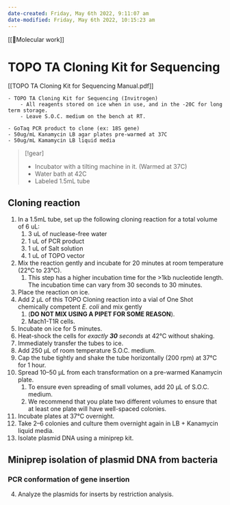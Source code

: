 ```yaml
---
date-created: Friday, May 6th 2022, 9:11:07 am
date-modified: Friday, May 6th 2022, 10:15:23 am
---
```

[[🧬Molecular work]]
# TOPO TA Cloning Kit for Sequencing
[[TOPO TA Cloning Kit for Sequencing Manual.pdf]]
```ad-kit
- TOPO TA Cloning Kit for Sequencing (Invitrogen)
	- All reagents stored on ice when in use, and in the -20C for long term storage.
	- Leave S.O.C. medium on the bench at RT.
```
```ad-reagents
- GoTaq PCR product to clone (ex: 18S gene)
- 50ug/mL Kanamycin LB agar plates pre-warmed at 37C
- 50ug/mL Kamamycin LB liquid media
```
>[!gear]
> - Incubator with a tilting machine in it. (Warmed at 37C)
> - Water bath at 42C
> - Labeled 1.5mL tube

## Cloning reaction

1. In a 1.5mL tube, set up the following cloning reaction for a total volume of 6 uL:
	1. 3 uL of nuclease-free water
	2. 1 uL of PCR product
	3. 1 uL of Salt solution
	4. 1 uL of TOPO vector
2. Mix the reaction gently and incubate for 20 minutes at room temperature (22°C to 23°C).
	1. This step has a higher incubation time for the >1kb nucleotide length. The incubation time can vary from 30 seconds to 30 minutes.
3. Place the reaction on ice.
4. Add 2 µL of this TOPO Cloning reaction into a vial of One Shot chemically competent *E. coli* and mix gently
	1. (**DO NOT MIX USING A PIPET FOR SOME REASON**).
	2. Mach1-T1R cells.
5. Incubate on ice for 5 minutes.
6. Heat-shock the cells for *exactly **30** seconds* at 42°C without shaking.
7. Immediately transfer the tubes to ice.
8. Add 250 µL of room temperature S.O.C. medium.
9. Cap the tube tightly and shake the tube horizontally (200 rpm) at 37°C for 1 hour.
10. Spread 10–50 µL from each transformation on a pre-warmed Kanamycin plate.
	1. To ensure even spreading of small volumes, add 20 µL of S.O.C. medium.
	2. We recommend that you plate two different volumes to ensure that at least one plate will have well-spaced colonies.
11. Incubate plates at 37°C overnight.
12. Take 2–6 colonies and culture them overnight again in LB + Kanamycin liquid media.
13. Isolate plasmid DNA using a miniprep kit.

## Miniprep isolation of plasmid DNA from bacteria

### PCR conformation of gene insertion
4. Analyze the plasmids for inserts by restriction analysis.
